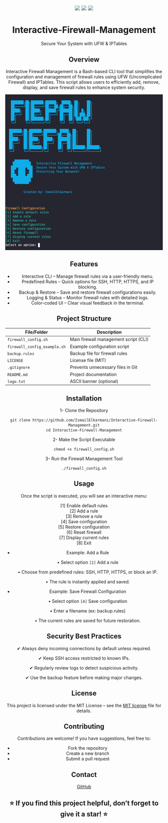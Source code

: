 <center>
<h2><img src="https://img.shields.io/badge/Author-IsmailElkarmani-blueviolet"/>
  <img src="https://img.shields.io/badge/Tool-FIEPAW_FIEFALL-red"/>
  <img src="https://img.shields.io/badge/Made%20with-%20bash-yellowgreen"/>
  </h2>
	
# Interactive-Firewall-Management

Secure Your System with UFW & IPTables

## Overview

Interactive Firewall Management is a Bash-based CLI tool that simplifies the configuration and management of firewall rules using UFW (Uncomplicated Firewall) and IPTables. This script allows users to efficiently add, remove, display, and save firewall rules to enhance system security.  

<img src="FIEPAW_FIEFALL.png" float="center">
  
## Features

- Interactive CLI – Manage firewall rules via a user-friendly menu.
- Predefined Rules – Quick options for SSH, HTTP, HTTPS, and IP blocking.
- Backup & Restore – Save and restore firewall configurations easily.
- Logging & Status – Monitor firewall rules with detailed logs.
- Color-coded UI – Clear visual feedback in the terminal.

## Project Structure

| File/Folder                 | Description                                   |
|-----------------------------|-----------------------------------------------|
| `firewall_config.sh`        | Main firewall management script (CLI)        |
| `firewall_config_example.sh`| Example configuration script                 |
| `backup.rules`              | Backup file for firewall rules               |
| `LICENSE`                   | License file (MIT)                           |
| `.gitignore`                | Prevents unnecessary files in Git            |
| `README.md`                 | Project documentation                        |
| `logo.txt`                  | ASCII banner (optional)                      |
## Installation

1- Clone the Repository
```
git clone https://github.com/IsmailElkarmani/Interactive-Firewall-Management.git
cd Interactive-Firewall-Management
```
2- Make the Script Executable
```
chmod +x firewall_config.sh
```
3- Run the Firewall Management Tool
```
./firewall_config.sh
```
## Usage

Once the script is executed, you will see an interactive menu:

[1] Enable default rules  
[2] Add a rule  
[3] Remove a rule  
[4] Save configuration  
[5] Restore configuration  
[6] Reset firewall  
[7] Display current rules  
[8] Exit  

- Example: Add a Rule   

	• Select option `[2]` Add a rule

	• Choose from predefined rules: SSH, HTTP, HTTPS, or block an IP.

	• The rule is instantly applied and saved.

- Example: Save Firewall Configuration

	• Select option `[4]` Save configuration

	• Enter a filename (ex: backup.rules)

	• The current rules are saved for future restoration.

## Security Best Practices

✔ Always deny incoming connections by default unless required.

✔ Keep SSH access restricted to known IPs.

✔ Regularly review logs to detect suspicious activity.

✔ Use the backup feature before making major changes.

## License

This project is licensed under the MIT License – see the [MIT license](LICENSE) file for details.

## Contributing

Contributions are welcome! If you have suggestions, feel free to:
  - Fork the repository
  - Create a new branch
  - Submit a pull request

## Contact
[GitHub](https://github.com/IsmailElkarmani)

## ⭐ If you find this project helpful, don’t forget to give it a star! ⭐
